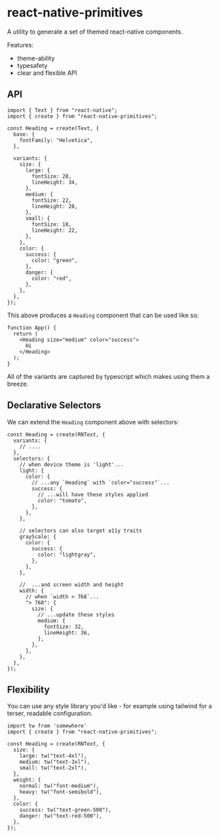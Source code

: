 # react-native-primitives

A utility to generate a set of themed react-native components.

Features:

- theme-ability
- typesafety
- clear and flexible API

## API

```tsx
import { Text } from "react-native";
import { create } from "react-native-primitives";

const Heading = create(Text, {
  base: {
    fontFamily: "Helvetica",
  },

  variants: {
    size: {
      large: {
        fontSize: 28,
        lineHeight: 34,
      },
      medium: {
        fontSize: 22,
        lineHeight: 28,
      },
      small: {
        fontSize: 18,
        lineHeight: 22,
      },
    },
    color: {
      success: {
        color: "green",
      },
      danger: {
        color: "red",
      },
    },
  },
});
```

This above produces a `Heading` component that can be used like so:

```tsx
function App() {
  return (
    <Heading size="medium" color="success">
      Hi
    </Heading>
  );
}
```

All of the variants are captured by typescript which makes using them a breeze.

## Declarative Selectors

We can extend the `Heading` component above with selectors:

```tsx
const Heading = create(RNText, {
  variants: {
    // ....
  },
  selectors: {
    // when device theme is 'light'...
    light: {
      color: {
        // ...any `Heading` with `color="success"`...
        success: {
          // ...will have these styles applied
          color: "tomato",
        },
      },
    },

    // selectors can also target a11y traits
    grayScale: {
      color: {
        success: {
          color: "lightgray",
        },
      },
    },

    //  ...and screen width and height
    width: {
      // when `width > 768`...
      "> 768": {
        size: {
          // ...update these styles
          medium: {
            fontSize: 32,
            lineHeight: 36,
          },
        },
      },
    },
  },
});
```

## Flexibility

You can use any style library you'd like - for example using tailwind for a terser, readable configuration.

```tsx
import tw from 'somewhere'
import { create } from "react-native-primitives";

const Heading = create(RNText, {
  size: {
    large: tw("text-4xl"),
    medium: tw("text-3xl"),
    small: tw("text-2xl"),
  },
  weight: {
    normal: tw("font-medium"),
    heavy: tw("font-semibold"),
  },
  color: {
    success: tw("text-green-500"),
    danger: tw("text-red-500"),
  },
});
```
